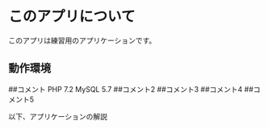 # このアプリについて
このアプリは練習用のアプリケーションです。

## 動作環境
##コメント
PHP 7.2
MySQL 5.7
##コメント2
##コメント3
##コメント4
##コメント5

以下、アプリケーションの解説
